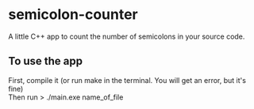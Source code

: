 # semicolon-counter
A little C++ app to count the number of semicolons in your source code.

## To use the app
First, compile it (or run make in the terminal. You will get an error, but it's fine)  
Then run > ./main.exe name_of_file
